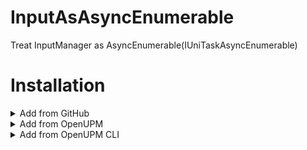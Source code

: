 # InputAsAsyncEnumerable
Treat InputManager as AsyncEnumerable(IUniTaskAsyncEnumerable)

# Installation

<details>
<summary>Add from GitHub</summary>

You can also add it directly from GitHub on Unity 2019.4+. Note that you won't be able to receive updates through Package Manager this way, you'll have to update manually.

- open Package Manager
- click <kbd>+</kbd>
- select <kbd>Add from Git URL</kbd>
- paste `https://github.com/euglenach/InputAsAsyncEnumerable.git`
- click <kbd>Add</kbd>
</details>

<details>
<summary>Add from OpenUPM</summary>

To add OpenUPM to your project:

- open `Edit/Project Settings/Package Manager`
- add a new Scoped Registry:
```
Name: OpenUPM
URL:  https://package.openupm.com/
Scope(s): com.euglenach.inputasasyncenumerable
```
- click <kbd>Save</kbd>
- open Package Manager
- Select ``My Registries`` in dropdown top left
- Select ``InputAsAsyncEnumerable`` and click ``Install``
</details>

<details>
<summary>Add from OpenUPM CLI</summary>
Run the following command in a terminal.

```
openupm add com.euglenach.inputasasyncenumerable
```

</details>